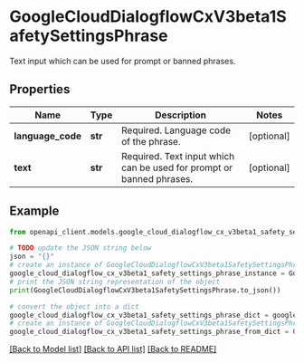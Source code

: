 # GoogleCloudDialogflowCxV3beta1SafetySettingsPhrase

Text input which can be used for prompt or banned phrases.

## Properties

Name | Type | Description | Notes
------------ | ------------- | ------------- | -------------
**language_code** | **str** | Required. Language code of the phrase. | [optional] 
**text** | **str** | Required. Text input which can be used for prompt or banned phrases. | [optional] 

## Example

```python
from openapi_client.models.google_cloud_dialogflow_cx_v3beta1_safety_settings_phrase import GoogleCloudDialogflowCxV3beta1SafetySettingsPhrase

# TODO update the JSON string below
json = "{}"
# create an instance of GoogleCloudDialogflowCxV3beta1SafetySettingsPhrase from a JSON string
google_cloud_dialogflow_cx_v3beta1_safety_settings_phrase_instance = GoogleCloudDialogflowCxV3beta1SafetySettingsPhrase.from_json(json)
# print the JSON string representation of the object
print(GoogleCloudDialogflowCxV3beta1SafetySettingsPhrase.to_json())

# convert the object into a dict
google_cloud_dialogflow_cx_v3beta1_safety_settings_phrase_dict = google_cloud_dialogflow_cx_v3beta1_safety_settings_phrase_instance.to_dict()
# create an instance of GoogleCloudDialogflowCxV3beta1SafetySettingsPhrase from a dict
google_cloud_dialogflow_cx_v3beta1_safety_settings_phrase_from_dict = GoogleCloudDialogflowCxV3beta1SafetySettingsPhrase.from_dict(google_cloud_dialogflow_cx_v3beta1_safety_settings_phrase_dict)
```
[[Back to Model list]](../README.md#documentation-for-models) [[Back to API list]](../README.md#documentation-for-api-endpoints) [[Back to README]](../README.md)


